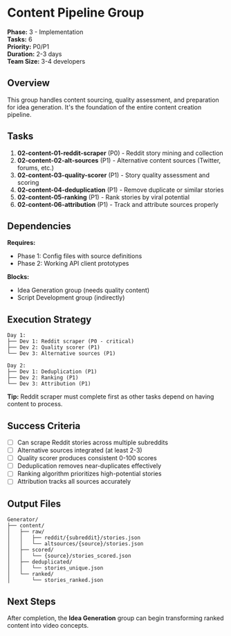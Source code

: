 # Content Pipeline Group

**Phase:** 3 - Implementation  
**Tasks:** 6  
**Priority:** P0/P1  
**Duration:** 2-3 days  
**Team Size:** 3-4 developers

## Overview

This group handles content sourcing, quality assessment, and preparation for idea generation. It's the foundation of the entire content creation pipeline.

## Tasks

1. **02-content-01-reddit-scraper** (P0) - Reddit story mining and collection
2. **02-content-02-alt-sources** (P1) - Alternative content sources (Twitter, forums, etc.)
3. **02-content-03-quality-scorer** (P1) - Story quality assessment and scoring
4. **02-content-04-deduplication** (P1) - Remove duplicate or similar stories
5. **02-content-05-ranking** (P1) - Rank stories by viral potential
6. **02-content-06-attribution** (P1) - Track and attribute sources properly

## Dependencies

**Requires:**
- Phase 1: Config files with source definitions
- Phase 2: Working API client prototypes

**Blocks:**
- Idea Generation group (needs quality content)
- Script Development group (indirectly)

## Execution Strategy

```
Day 1:
├── Dev 1: Reddit scraper (P0 - critical)
├── Dev 2: Quality scorer (P1)
└── Dev 3: Alternative sources (P1)

Day 2:
├── Dev 1: Deduplication (P1)
├── Dev 2: Ranking (P1)
└── Dev 3: Attribution (P1)
```

**Tip:** Reddit scraper must complete first as other tasks depend on having content to process.

## Success Criteria

- [ ] Can scrape Reddit stories across multiple subreddits
- [ ] Alternative sources integrated (at least 2-3)
- [ ] Quality scorer produces consistent 0-100 scores
- [ ] Deduplication removes near-duplicates effectively
- [ ] Ranking algorithm prioritizes high-potential stories
- [ ] Attribution tracks all sources accurately

## Output Files

```
Generator/
├── content/
│   ├── raw/
│   │   ├── reddit/{subreddit}/stories.json
│   │   └── altsources/{source}/stories.json
│   ├── scored/
│   │   └── {source}/stories_scored.json
│   ├── deduplicated/
│   │   └── stories_unique.json
│   └── ranked/
│       └── stories_ranked.json
```

## Next Steps

After completion, the **Idea Generation** group can begin transforming ranked content into video concepts.
